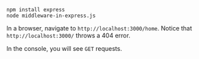 ```console
npm install express
node middleware-in-express.js
```
In a browser, navigate to `http://localhost:3000/home`. Notice that `http://localhost:3000/` throws a 404 error.

In the console, you will see `GET` requests.